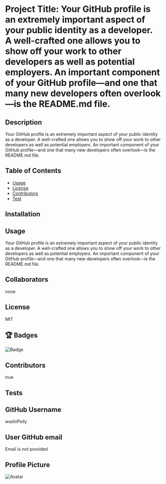 

# Project Title: Your GitHub profile is an extremely important aspect of your public identity as a developer. A well-crafted one allows you to show off your work to other developers as well as potential employers. An important component of your GitHub profile—and one that many new developers often overlook—is the README.md file.

## Description

Your GitHub profile is an extremely important aspect of your public identity as a developer. A well-crafted one allows you to show off your work to other developers as well as potential employers. An important component of your GitHub profile—and one that many new developers often overlook—is the README.md file.


## Table of Contents

* [Usage](#Usage)
* [License](#License)
* [Contributors](#Contributors)
* [Test](#Test)



## Installation




## Usage

Your GitHub profile is an extremely important aspect of your public identity as a developer. A well-crafted one allows you to show off your work to other developers as well as potential employers. An important component of your GitHub profile—and one that many new developers often overlook—is the README.md file.


## Collaborators 

none 


## License

MIT


## 🏆 Badges

![Badge]()


## Contributors

true


## Tests




## GitHub Username


washiPolly

## User GitHub email 


Email is not provided


## Profile Picture 

![Avatar](https://avatars0.githubusercontent.com/u/46641830?v=4)

 